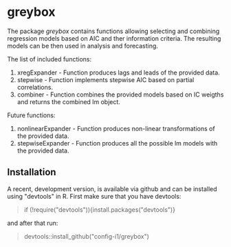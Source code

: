 # greybox

The package _greybox_ contains functions allowing selecting and combining regression models based on AIC and ther information criteria. The resulting models can be then used in analysis and forecasting.

The list of included functions:
1. xregExpander - Function produces lags and leads of the provided data.
2. stepwise - Function implements stepwise AIC based on partial correlations.
3. combiner - Function combines the provided models based on IC weigths and returns the combined lm object.

Future functions:
1. nonlinearExpander - Function produces non-linear transformations of the provided data.
2. stepwiseExpander - Function produces all the possible lm models with the provided data.

## Installation

A recent, development version, is available via github and can be installed using "devtools" in R. First make sure that you have devtools:
> if (!require("devtools")){install.packages("devtools")}

and after that run:
> devtools::install_github("config-i1/greybox")
